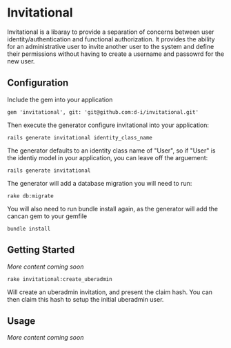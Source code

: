 # Invitational

Invitational is a libaray to provide a separation of concerns between
user identity/authentication and functional authorization.  It provides the ability
for an administrative user to invite another user to the system and define their
permissions without having to create a username and passowrd for the new user.

## Configuration

Include the gem into your application

```
gem 'invitational', git: 'git@github.com:d-i/invitational.git'
```

Then execute the generator configure invitational into your application:

```
rails generate invitational identity_class_name
```

The generator defaults to an identity class name of "User", so if "User" is the identiy
model in your application, you can leave off the arguement:

```
rails generate invitational
```

The generator will add a database migration you will need to run:

```
rake db:migrate
```

You will also need to run bundle install again, as the generator will add the cancan gem to your gemfile

```
bundle install
```


## Getting Started

*More content coming soon*

```
rake invitational:create_uberadmin
```
Will create an uberadmin invitation, and present the claim hash.  You can then claim this hash to setup the
initial uberadmin user.

## Usage

*More content coming soon*
